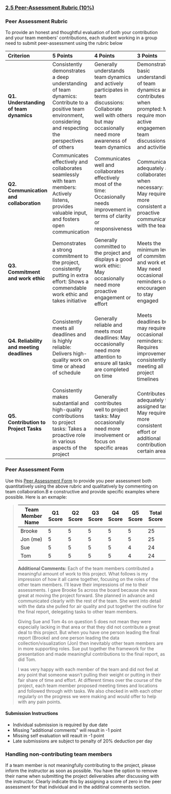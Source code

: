 ### [2.5 Peer-Assessment Rubric (10%)](https://aselshall.github.io/eds/HW/peer)

### Peer Assessment Rubric
To provide an honest and thoughtful evaluation of both your contribution and your team members' contributions, each student working in a group need to submit peer-assessment using the rubric below 

| Criterion | 5 Points | 4 Points | 3 Points | 2 Points | 1 Point |
|:---|:---|:---|:---|:---|:---|
| **Q1. Understanding of team dynamics** | Consistently demonstrates a deep understanding of team dynamics: Contribute to a positive team environment, considering and respecting the perspectives of others | Generally understands team dynamics and actively participates in team discussions: Collaborate well with others but may occasionally need more awareness of team dynamics | Demonstrates a basic understanding of team dynamics and contributes when prompted: May require more active engagement in team discussions and activities | Shows limited awareness of team dynamics: Occasionally contributes but may not fully engage in team discussions or activities | Lacks understanding of team dynamics: Rarely contributes to team discussions or activities, hindering overall collaboration |
| **Q2. Communication and collaboration** | Communicates effectively and collaborates seamlessly with team members: Actively listens, provides valuable input, and fosters open communication | Communicates well and collaborates effectively most of the time: Occasionally needs improvement in terms of clarity or responsiveness | Communicates adequately and collaborates when necessary: May require more consistent and proactive communication with the team | Communication is occasionally unclear or lacking, impacting collaboration: Needs to improve responsiveness and active participation | Communication is a significant challenge, hindering effective collaboration: Rarely contributes meaningfully to team discussions |
| **Q3. Commitment and work ethic** | Demonstrates a strong commitment to the project, consistently putting in extra effort: Shows a commendable work ethic and takes initiative | Generally committed to the project and displays a good work ethic: May occasionally need more proactive engagement or effort | Meets the minimum level of commitment and work ethic: May need occasional reminders or encouragement to stay engaged | Shows limited commitment and work ethic: Requires more consistent effort and a proactive approach to tasks | Lacks commitment and work ethic, impacting overall project progress: Needs a significant improvement in effort and engagement |
| **Q4. Reliability and meeting deadlines** | Consistently meets all deadlines and is highly reliable: Delivers high-quality work on time or ahead of schedule | Generally reliable and meets most deadlines: May occasionally need more attention to ensure all tasks are completed on time | Meets deadlines but may require occasional reminders: Requires improvement in consistently meeting all project timelines | Struggles to meet deadlines consistently, impacting project progress: Needs more focus on timely completion of tasks | Frequently fails to meet deadlines, significantly affecting project timelines: Requires immediate attention to improve reliability |
| **Q5. Contribution to Project Tasks** | Consistently makes substantial and high-quality contributions to project tasks: Takes a proactive role in various aspects of the project | Generally contributes well to project tasks: May occasionally need more involvement or focus on specific areas | Contributes adequately to assigned tasks: May require more consistent effort or additional contributions in certain areas | Shows limited contribution to project tasks: Requires more active involvement and improvement in task completion | Lacks meaningful contribution to project tasks: Requires immediate attention to actively participate and contribute effectively |
  
### Peer Assessment Form
Use this [Peer Assessment Form](https://github.com/aselshall/eds/raw/refs/heads/main/HW/peer-assessment-form.docx) to provide you peer assessment both quantitatively using the above rubric and qualitatively by commenting on team collaboration.B e constructive and provide specific examples where possible. Here is an exmaple:

> | Team Member Name | Q1 Score | Q2 Score | Q3 Score | Q4 Score | Q5 Score | Total Score |
> |------------------|----------|----------|----------|----------|----------|-------------|
> | Brooke      |     5     |   5       |    5      |    5      |     5     |     25        |
> | Jon (me)     |      5    |   5       |    5      |    5      |   5       |   25          |
> | Sue   |      5    |     5     |    5      |     5     |    4      |    24         |
> | Tom   |       5   |    5      |     5     |    5      |     4     |    24         |
> 
> **Additional Comments:**  Each of the team members contributed a meaningful amount of work to this project. What follows is my impression of how it all came together, focusing on the roles of the other team members. I’ll leave their impressions of me to their assessments. I gave Brooke 5s across the board because she was great at moving the project forward. She planned in advance and communicated clearly with the rest of the team. She went into detail with the data she pulled for air quality and put together the outline for the final report, delegating tasks to other team members.
> 
> Giving Sue and Tom 4s on question 5 does not mean they were especially lacking in that area or that they did not contribute a great deal to this project. But when you have one person leading the final report (Brooke) and one person leading the data collection/visualization (Jon) then inevitably other team members are in more supporting roles. Sue put together the framework for the presentation and made meaningful contributions to the final report, as did Tom.
>
>  I was very happy with each member of the team and did not feel at any point that someone wasn’t pulling their weight or putting in their fair share of time and effort. At different times over the course of the project, each team member proposed meeting times and locations and followed through with tasks. We also checked in with each other regularly on the progress we were making and would offer to help with any pain points.

#### Submission Instructions
- Individual submission is required by due date
- Missing "additional comments" will result in -1 point
- Missing self evaluation will reault in -1 point
- Late submissions are subject to penalty of 20% deduction per day
  
### Handling non-contributing team members
If a team member is not meaningfully contributing to the project, please inform the instructor as soon as possible. You have the option to remove their name when submitting the project deliverables after discussing with the instructor. Clearly indicate this by assigning a score of zero in the peer assessment for that individual and in the additinal comments section.
